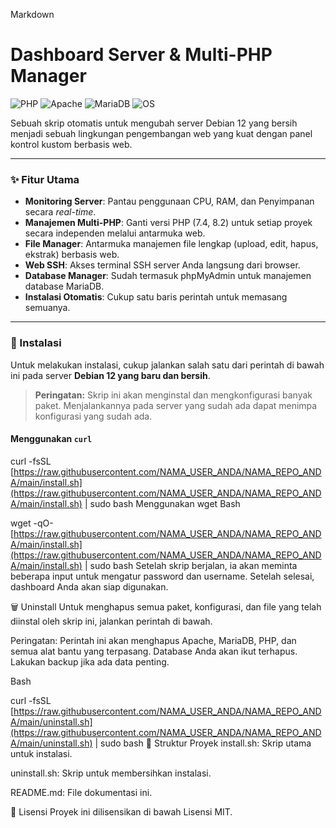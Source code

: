Markdown

# Dashboard Server & Multi-PHP Manager

![PHP](https://img.shields.io/badge/PHP-7.4%20%7C%208.2-blue?style=for-the-badge&logo=php)
![Apache](https://img.shields.io/badge/Apache-2.4-red?style=for-the-badge&logo=apache)
![MariaDB](https://img.shields.io/badge/MariaDB-10.11-orange?style=for-the-badge&logo=mariadb)
![OS](https://img.shields.io/badge/OS-Debian%2012-purple?style=for-the-badge&logo=debian)

Sebuah skrip otomatis untuk mengubah server Debian 12 yang bersih menjadi sebuah lingkungan pengembangan web yang kuat dengan panel kontrol kustom berbasis web.

---

### ✨ Fitur Utama

* **Monitoring Server**: Pantau penggunaan CPU, RAM, dan Penyimpanan secara *real-time*.
* **Manajemen Multi-PHP**: Ganti versi PHP (7.4, 8.2) untuk setiap proyek secara independen melalui antarmuka web.
* **File Manager**: Antarmuka manajemen file lengkap (upload, edit, hapus, ekstrak) berbasis web.
* **Web SSH**: Akses terminal SSH server Anda langsung dari browser.
* **Database Manager**: Sudah termasuk phpMyAdmin untuk manajemen database MariaDB.
* **Instalasi Otomatis**: Cukup satu baris perintah untuk memasang semuanya.

---

### 🚀 Instalasi

Untuk melakukan instalasi, cukup jalankan salah satu dari perintah di bawah ini pada server **Debian 12 yang baru dan bersih**.

> **Peringatan:** Skrip ini akan menginstal dan mengkonfigurasi banyak paket. Menjalankannya pada server yang sudah ada dapat menimpa konfigurasi yang sudah ada.

#### Menggunakan `curl`

curl -fsSL [https://raw.githubusercontent.com/NAMA_USER_ANDA/NAMA_REPO_ANDA/main/install.sh](https://raw.githubusercontent.com/NAMA_USER_ANDA/NAMA_REPO_ANDA/main/install.sh) | sudo bash
Menggunakan wget
Bash

wget -qO- [https://raw.githubusercontent.com/NAMA_USER_ANDA/NAMA_REPO_ANDA/main/install.sh](https://raw.githubusercontent.com/NAMA_USER_ANDA/NAMA_REPO_ANDA/main/install.sh) | sudo bash
Setelah skrip berjalan, ia akan meminta beberapa input untuk mengatur password dan username. Setelah selesai, dashboard Anda akan siap digunakan.

🗑️ Uninstall
Untuk menghapus semua paket, konfigurasi, dan file yang telah diinstal oleh skrip ini, jalankan perintah di bawah.

Peringatan: Perintah ini akan menghapus Apache, MariaDB, PHP, dan semua alat bantu yang terpasang. Database Anda akan ikut terhapus. Lakukan backup jika ada data penting.

Bash

curl -fsSL [https://raw.githubusercontent.com/NAMA_USER_ANDA/NAMA_REPO_ANDA/main/uninstall.sh](https://raw.githubusercontent.com/NAMA_USER_ANDA/NAMA_REPO_ANDA/main/uninstall.sh) | sudo bash
📁 Struktur Proyek
install.sh: Skrip utama untuk instalasi.

uninstall.sh: Skrip untuk membersihkan instalasi.

README.md: File dokumentasi ini.

📜 Lisensi
Proyek ini dilisensikan di bawah Lisensi MIT.
